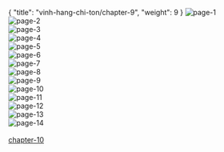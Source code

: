 { "title": "vinh-hang-chi-ton/chapter-9", "weight": 9 }
<img src="vinh-hang-chi-ton_0009_01-2a01db0e5d1fa6d41d843a67368aea0f.webp" alt="page-1" origin="https://1.bp.blogspot.com/-rCB3cOs4CEo/WMZ5N1Y2rjI/AAAAAAAAaN8/UriPi-vNtv4nLqZq4agfDLZ7W4MJTzNugCLcB/s0/1.jpg"><br/>
<img src="vinh-hang-chi-ton_0009_02-bb7f18d9b9f5c0bfcc6b5ec77fb25e72.webp" alt="page-2" origin="https://1.bp.blogspot.com/-POmdU1l8Fuw/WMZ5PI-54EI/AAAAAAAAaOQ/QDLlbbQdW-gkpBQzEBbcVC7tT320vtY9QCLcB/s0/2.jpg"><br/>
<img src="vinh-hang-chi-ton_0009_03-b963e693e1239602dbacab2248ecbfa3.webp" alt="page-3" origin="https://1.bp.blogspot.com/-1ZkYzSX1Xzg/WMZ5PEdq4hI/AAAAAAAAaOU/U-nqKkL3W1wfjl5W5WpOuWCJP27fkUP2gCLcB/s0/3.jpg"><br/>
<img src="vinh-hang-chi-ton_0009_04-50d3849f137dca34a2dea9ad84e9f44f.webp" alt="page-4" origin="https://1.bp.blogspot.com/-k-usf0foi0s/WMZ5PZViCGI/AAAAAAAAaOY/QefhtGNTWvgMmOFWUetAdLxj8PVk4c7WwCLcB/s0/4.jpg"><br/>
<img src="vinh-hang-chi-ton_0009_05-e5e1cd03e6dd615cf78b98cc538be4f6.webp" alt="page-5" origin="https://1.bp.blogspot.com/-BfqStO5Gm1Y/WMZ5Pn4nWOI/AAAAAAAAaOc/U20m4U7IMW8OYtdGjJjfAq-9zax4mvZ4wCLcB/s0/5.jpg"><br/>
<img src="vinh-hang-chi-ton_0009_06-d0ceaea3b2cb1fbcec6986ef41bf73a3.webp" alt="page-6" origin="https://1.bp.blogspot.com/-tNBuxzaRG6c/WMZ5P2x-AmI/AAAAAAAAaOg/PmnvVgpZrTEF6b42n5fh1MwsauTrRz9CwCLcB/s0/6.jpg"><br/>
<img src="vinh-hang-chi-ton_0009_07-c016228e1e9a8898b8c9d1745c4b6751.webp" alt="page-7" origin="https://1.bp.blogspot.com/-4eVRDiq1TXg/WMZ5QMusf4I/AAAAAAAAaOk/yedkMGt2ZJono_DOT3Obm7i7eu2mFQ4wQCLcB/s0/7.jpg"><br/>
<img src="vinh-hang-chi-ton_0009_08-2a7fd9f9090ffba3f59c6c0923bc3d9e.webp" alt="page-8" origin="https://1.bp.blogspot.com/-jwIWHtK7Ecg/WMZ5Qj6hErI/AAAAAAAAaOo/ujsLMGKQugcyhIMU8e71gGfuAw3pu_lvACLcB/s0/8.jpg"><br/>
<img src="vinh-hang-chi-ton_0009_09-9b39990a6e0d5d7e0afe9c08576788e9.webp" alt="page-9" origin="https://1.bp.blogspot.com/-y-frHie8ZQY/WMZ5RJ7GOPI/AAAAAAAAaOs/vDM80sQuZmcVxmKlpu6pGV0q7H9Lvc7mACLcB/s0/9.jpg"><br/>
<img src="vinh-hang-chi-ton_0009_10-d2b46b43069a43cdb33337ae8503ff08.webp" alt="page-10" origin="https://1.bp.blogspot.com/-vdY_U3n5qeE/WMZ5N3AZ6UI/AAAAAAAAaN4/wocptMyjB0U0DKDKv4g88cpVGIPz1aAMQCLcB/s0/10.jpg"><br/>
<img src="vinh-hang-chi-ton_0009_11-77ecde6bfd2a22a97891ae904accae09.webp" alt="page-11" origin="https://1.bp.blogspot.com/-z6obfpd2uDk/WMZ5OTbc0VI/AAAAAAAAaOA/D0PRDkDNqlYLnsHlBtn1Ni51HEmSHuiYQCLcB/s0/11.jpg"><br/>
<img src="vinh-hang-chi-ton_0009_12-157b12082199ec34a2d891a64cfed531.webp" alt="page-12" origin="https://1.bp.blogspot.com/-keuiA5up6ig/WMZ5OdHB_WI/AAAAAAAAaOE/XFkOcRFghD0i3-BA8ZgETsOE6HqEfFy6ACLcB/s0/12.jpg"><br/>
<img src="vinh-hang-chi-ton_0009_13-3a6befa817c6bd29566aa6a6fddff352.webp" alt="page-13" origin="https://1.bp.blogspot.com/-cw6uNHED9bQ/WMZ5OpCk5UI/AAAAAAAAaOI/0SVqtEWTXbsAG_WAFlGIL1eI-Gc9uZY5ACLcB/s0/13.jpg"><br/>
<img src="vinh-hang-chi-ton_0009_14-09d7d9366d5c60013036446a1827aaf2.webp" alt="page-14" origin="https://1.bp.blogspot.com/-npFpElklmIQ/WMZ5Oy4P59I/AAAAAAAAaOM/WS65hwY0kMs1nnIHLW5hm0meyDJdbg2dACLcB/s0/14.jpg"><br/>
<br/><a class="nextchap" href="/vinh-hang-chi-ton/chapter-10">chapter-10</a>
